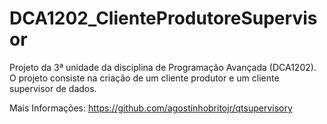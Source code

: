 # DCA1202_ClienteProdutoreSupervisor
Projeto da 3ª unidade da disciplina de Programação Avançada (DCA1202). O projeto consiste na criação de um cliente produtor e um cliente supervisor de dados.

Mais Informações:
https://github.com/agostinhobritojr/qtsupervisory
